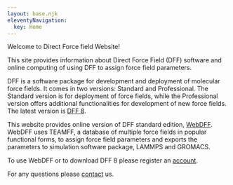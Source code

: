 ```yaml
---
layout: base.njk
eleventyNavigation:
  key: Home
---
```


Welcome to Direct Force field Website!

This site provides information about Direct Force Field (DFF) software and online computing of using DFF to assign force field parameters.

DFF is a software package for development and deployment of molecular force fields. It comes in two versions: Standard and Professional. The Standard version is for deployment of force fields, while the Professional version offers additional functionalities for development of new force fields. The latest version is [DFF 8](./dff8.md).

This website provides online version of DFF standard edition, [WebDFF](./webdff.md). WebDFF uses TEAMFF, a database of multiple force fields in popular functional forms, to assign force field parameters and exports the parameters to simulation software package, LAMMPS and GROMACS.

To use WebDFF or to download DFF 8 please register an [account](./account.md).

For any questions please [contact](./support.md) us.
